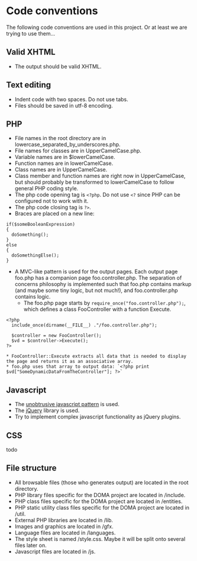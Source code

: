 # Code conventions #

The following code conventions are used in this project. Or at least we are trying to use them...

## Valid XHTML ##
  * The output should be valid XHTML.

## Text editing ##
  * Indent code with two spaces. Do not use tabs.
  * Files should be saved in utf-8 encoding.

## PHP ##
  * File names in the root directory are in lowercase\_separated\_by\_underscores.php.
  * File names for classes are in UpperCamelCase.php.
  * Variable names are in $lowerCamelCase.
  * Function names are in lowerCamelCase.
  * Class names are in UpperCamelCase.
  * Class member and function names are right now in UpperCamelCase, but should probably be transformed to lowerCamelCase to follow general PHP coding style.
  * The php code opening tag is `<?php`. Do not use `<?` since PHP can be configured not to work with it.
  * The php code closing tag is `?>`.
  * Braces are placed on a new line:
```
if($someBooleanExpression)
{
  doSomething();
}
else
{
  doSomethingElse();
}
```
  * A MVC-like pattern is used for the output pages. Each output page foo.php has a companion page foo.controller.php. The separation of concerns philosophy is implemented such that foo.php contains markup (and maybe some tiny logic, but not much!), and foo.controller.php contains logic.
    * The foo.php page starts by `require_once("foo.controller.php");`, which defines a class FooController with a function Execute.
```
<?php
  include_once(dirname(__FILE__) ."/foo.controller.php");
  
  $controller = new FooController();
  $vd = $controller->Execute();
?>
```
    * FooController::Execute extracts all data that is needed to display the page and returns it as an associative array.
    * foo.php uses that array to output data: `<?php print $vd["SomeDynamicDataFromTheController"]; ?>`

## Javascript ##
  * The [unobtrusive javascript pattern](http://en.wikipedia.org/wiki/Unobtrusive_JavaScript) is used.
  * The [jQuery](http://www.jquery.com) library is used.
  * Try to implement complex javascript functionality as jQuery plugins.

## CSS ##
todo

## File structure ##
  * All browsable files (those who generates output) are located in the root directory.
  * PHP library files specific for the DOMA project are located in /include.
  * PHP class files specific for the DOMA project are located in /entities.
  * PHP static utility class files specific for the DOMA project are located in /util.
  * External PHP libraries are located in /lib.
  * Images and graphics are located in /gfx.
  * Language files are located in /languages.
  * The style sheet is named /style.css. Maybe it will be split onto several files later on.
  * Javascript files are located in /js.